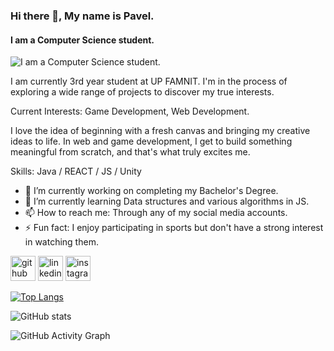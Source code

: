 ### Hi there 👋, My name is Pavel.
#### I am a Computer Science student.
![I am a Computer Science student.](https://i.ytimg.com/vi/7NOSDKb0HlU/maxresdefault.jpg)

I am currently 3rd year student at UP FAMNIT. I'm in the process of exploring a wide range of projects to discover my true interests.

Current Interests: Game Development, Web Development.

I love the idea of beginning with a fresh canvas and bringing my creative ideas to life. In web and game development, I get to build something meaningful from scratch, and that's what truly excites me.

Skills: Java / REACT / JS / Unity

- 🔭 I’m currently working on completing my Bachelor's Degree. 
- 🌱 I’m currently learning Data structures and various algorithms in JS. 
- 📫 How to reach me: Through any of my social media accounts. 
- ⚡ Fun fact: I enjoy participating in sports but don't have a strong interest in watching them. 


[<img src='https://cdn.jsdelivr.net/npm/simple-icons@3.0.1/icons/github.svg' alt='github' height='40'>](https://github.com/https://github.com/Paveljolak)  [<img src='https://cdn.jsdelivr.net/npm/simple-icons@3.0.1/icons/linkedin.svg' alt='linkedin' height='40'>](https://www.linkedin.com/in/https://www.linkedin.com/in/pavel-jolakoski-687b3228b//)  [<img src='https://cdn.jsdelivr.net/npm/simple-icons@3.0.1/icons/instagram.svg' alt='instagram' height='40'>](https://www.instagram.com/https://www.instagram.com/pavel_jolak//)  

[![Top Langs](https://github-readme-stats.vercel.app/api/top-langs/?username=https://github.com/Paveljolak)](https://github.com/anuraghazra/github-readme-stats)

![GitHub stats](https://github-readme-stats.vercel.app/api?username=https://github.com/Paveljolak&show_icons=true)  

![GitHub Activity Graph](https://activity-graph.herokuapp.com/graph?username=https://github.com/Paveljolak)  





<!--
**Paveljolak/Paveljolak** is a ✨ _special_ ✨ repository because its `README.md` (this file) appears on your GitHub profile.

Here are some ideas to get you started:

- 🔭 I’m currently working on ...
- 🌱 I’m currently learning ...
- 👯 I’m looking to collaborate on ...
- 🤔 I’m looking for help with ...
- 💬 Ask me about ...
- 📫 How to reach me: ...
- 😄 Pronouns: ...
- ⚡ Fun fact: ...
-->
